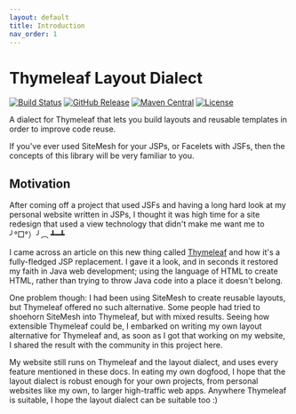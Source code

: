 ```yaml
---
layout: default
title: Introduction
nav_order: 1
---
```


Thymeleaf Layout Dialect
========================

[![Build Status](https://travis-ci.org/ultraq/thymeleaf-layout-dialect.svg?branch=master)](https://travis-ci.org/ultraq/thymeleaf-layout-dialect)
[![GitHub Release](https://img.shields.io/github/release/ultraq/thymeleaf-layout-dialect.svg?maxAge=3600)](https://github.com/ultraq/thymeleaf-layout-dialect/releases/latest)
[![Maven Central](https://img.shields.io/maven-central/v/nz.net.ultraq.thymeleaf/thymeleaf-layout-dialect.svg?maxAge=3600)](http://search.maven.org/#search|ga|1|g%3A%22nz.net.ultraq.thymeleaf%22%20AND%20a%3A%22thymeleaf-layout-dialect%22)
[![License](https://img.shields.io/github/license/ultraq/thymeleaf-layout-dialect.svg?maxAge=2592000)](https://github.com/ultraq/thymeleaf-layout-dialect/blob/master/LICENSE.txt)

A dialect for Thymeleaf that lets you build layouts and reusable templates in
order to improve code reuse.

If you've ever used SiteMesh for your JSPs, or Facelets with JSFs, then the
concepts of this library will be very familiar to you.


Motivation
----------

After coming off a project that used JSFs and having a long hard look at my
personal website written in JSPs, I thought it was high time for a site redesign
that used a view technology that didn't make me want me to ╯°□°）╯︵ ┻━┻

I came across an article on this new thing called [Thymeleaf](http://www.thymeleaf.org/)
and how it's a fully-fledged JSP replacement.  I gave it a look, and in seconds
it restored my faith in Java web development; using the language of HTML to
create HTML, rather than trying to throw Java code into a place it doesn't
belong.

One problem though: I had been using SiteMesh to create reusable layouts, but
Thymeleaf offered no such alternative.  Some people had tried to shoehorn
SiteMesh into Thymeleaf, but with mixed results.  Seeing how extensible
Thymeleaf could be, I embarked on writing my own layout alternative for
Thymeleaf and, as soon as I got that working on my website, I shared the result
with the community in this project here.

My website still runs on Thymeleaf and the layout dialect, and uses every
feature mentioned in these docs.  In eating my own dogfood, I hope that the
layout dialect is robust enough for your own projects, from personal websites
like my own, to larger high-traffic web apps.  Anywhere Thymeleaf is suitable, I
hope the layout dialect can be suitable too :)
